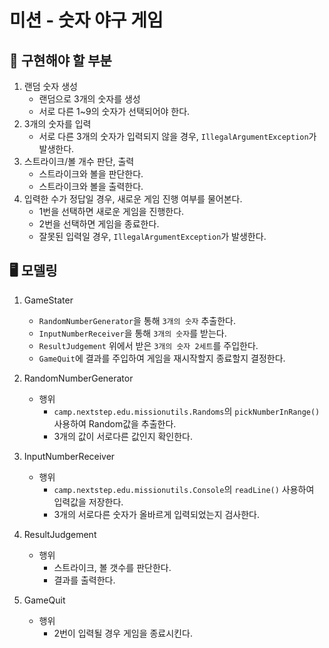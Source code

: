 # 미션 - 숫자 야구 게임

## 📝️ 구현해야 할 부분
1. 랜덤 숫자 생성
   - 랜덤으로 3개의 숫자를 생성
   - 서로 다른 1~9의 숫자가 선택되어야 한다.
2. 3개의 숫자를 입력
   - 서로 다른 3개의 숫자가 입력되지 않을 경우, `IllegalArgumentException`가 발생한다.
3. 스트라이크/볼 개수 판단, 출력
   - 스트라이크와 볼을 판단한다.
   - 스트라이크와 볼을 출력한다.
4. 입력한 수가 정답일 경우, 새로운 게임 진행 여부를 물어본다.
   - 1번을 선택하면 새로운 게임을 진행한다.
   - 2번을 선택하면 게임을 종료한다.
   - 잘못된 입력일 경우, `IllegalArgumentException`가 발생한다.

## 🖥 모델링
1. GameStater
   - `RandomNumberGenerator`을 통해 `3개의 숫자` 추출한다.
   - `InputNumberReceiver`을 통해 `3개의 숫자`를 받는다.
   - `ResultJudgement` 위에서 받은 `3개의 숫자 2세트`를 주입한다.
   - `GameQuit`에 결과를 주입하여 게임을 재시작할지 종료할지 결정한다. 

2. RandomNumberGenerator
   - 행위
     - `camp.nextstep.edu.missionutils.Randoms`의 `pickNumberInRange()` 사용하여 Random값을 추출한다.
     - 3개의 값이 서로다른 값인지 확인한다. 

3. InputNumberReceiver
   - 행위
     - `camp.nextstep.edu.missionutils.Console`의 `readLine()` 사용하여 입력값을 저장한다. 
     - 3개의 서로다른 숫자가 올바르게 입력되었는지 검사한다.
   
4. ResultJudgement
   - 행위
     - 스트라이크, 볼 갯수를 판단한다.
     - 결과를 출력한다.

5. GameQuit
   - 행위
     - 2번이 입력될 경우 게임을 종료시킨다.